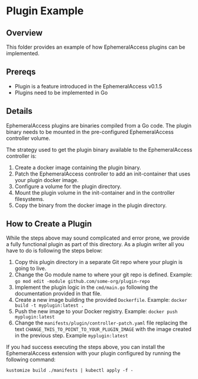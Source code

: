 # Plugin Example

## Overview

This folder provides an example of how EphemeralAccess plugins can be
implemented.

## Prereqs

- Plugin is a feature introduced in the EphemeralAccess v0.1.5
- Plugins need to be implemented in Go

## Details

EphemeralAccess plugins are binaries compiled from a Go code. The
plugin binary needs to be mounted in the pre-configured
EphemeralAccess controller volume.

The strategy used to get the plugin binary available to the
EphemeralAccess controller is:

1. Create a docker image containing the plugin binary.
1. Patch the EphemeralAccess controller to add an init-container that
   uses your plugin docker image.
1. Configure a volume for the plugin directory.
1. Mount the plugin volume in the init-container and in the controller filesystems.
1. Copy the binary from the docker image in the plugin directory.

## How to Create a Plugin

While the steps above may sound complicated and error prone, we
provide a fully functional plugin as part of this directory. As a
plugin writer all you have to do is following the steps below:

1. Copy this plugin directory in a separate Git repo where your plugin
   is going to live.
1. Change the Go module name to where your git repo is defined.
   Example: `go mod edit -module github.com/some-org/plugin-repo`
1. Implement the plugin logic in the `cmd/main.go` following the
   documentation provided in that file.
1. Create a new image building the provided `Dockerfile`. Example:
   `docker build -t myplugin:latest .`
1. Push the new image to your Docker registry. Example: `docker push
   myplugin:latest`
1. Change the `manifests/plugin/controller-patch.yaml` file replacing
   the text `CHANGE_THIS_TO_POINT_TO_YOUR_PLUGIN_IMAGE` with the image
   created in the previous step. Example `myplugin:latest`

If you had success executing the steps above, you can install the
EphemeralAccess extension with your plugin configured by running the
following command:

    kustomize build ./manifests | kubectl apply -f -

